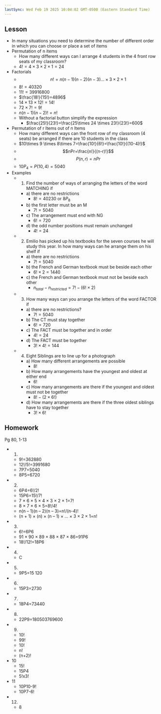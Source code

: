 ```yaml
---
lastSync: Wed Feb 19 2025 10:04:02 GMT-0500 (Eastern Standard Time)
---
```

## Lesson
- In many situations you need to determine the number of different order in which you can choose or place a set of items
- Permutation of n items
	- How many different ways can I arrange 4 students in the 4 front row seats of my classroom?
	- $4!=4\times 3\times 2 \times 1=24$
- Factorials
	- $$n!=n(n-1)(n-2)(n-3)\dots \times 3 \times 2 \times 1$$
	- $8! =40320$
	- $11! =39916800$
	- $\frac{18!}{15!}=4896$
	- $14 \times 13 \times 12! =14!$
	- $72 \times 7! = 9!$
	- $n(n-1)(n-2)! = n!$
	- Without a factorial button simplify the expression
		- $\frac{25!}{23!}=\frac{25\times 24 \times 23!}{23!}=600$
- Permutation of r Items out of n Items
	- How many different ways can the front row of my classroom (4 seats) be arranged if there are 10 students in the class
	- $10\times 9 \times 8\times 7=\frac{10!}{6!}=\frac{10!}{(10-4)!}$
	- $$nPr=\frac{n!}{(n-r)!}$$
	- $$P(n,r)=nPr$$
	- $10P_{4}=P(10,4)=5040$
- Examples
	- 1. Find the number of ways of arranging the letters of the word MATCHING if
		- a) there are no restrictions
			- $8! =40230$ or $8P_{8}$
		- b) the first letter must be an M
			- $7! =5040$
		- c) The arrangement must end with NG
			- $6! =720$
		- d) the odd number positions must remain unchanged
			- $4! =24$
	- 2. Emilio has picked up his textbooks for the seven courses he will study this year. In how many ways can he arrange them on his shelf if
		- a) there are no restrictions
			- $7! =5040$
		- b) the French and German textbook must be beside each other
			- $6! \times 2=1440$
		- c) the French and German textbook must not be beside each other
			- $n_{total}-n_{restricted}=7!-(6! \times 2)$
	- 3. How many ways can you arrange the letters of the word FACTOR if
		- a) there are no restrictions?
			- $7! =5040$
		- b) The CT must stay together
			- $6! =720$
		- c) The FACT must be together and in order
			- $4! =24$
		- d) The FACT must be together
			- $3! \times 4! =144$
	- 4. Eight Siblings are to line up for a photograph
		- a) How many different arrangements are possible
			- $8!$
		- b) How many arrangements have the youngest and oldest at either end
			- $6!$
		- c) How many arrangements are there if the youngest and oldest must not be together
			- $8!-(2\times 6!)$
		- d) How many arrangements are there if the three oldest siblings have to stay together
			- $3! \times 6!$
## Homework
Pg 80, 1-13
- 1. 
	- 9!=362880
	- 12!/5!=3991680
	- 7P7=5040
	- 8P5=6720
- 2.
	- 6P4=6!/2!
	- 15P6=15!/7!
	- 7 × 6 × 5 × 4 × 3 × 2 × 1=7!
	- 8 × 7 × 6 × 5=8!/4!
	- n(n – 1)(n – 2)(n – 3)=n!/(n-4)!
	- (n + 1) × (n) × (n – 1) × ... × 3 × 2 × 1=n!
- 3.
	- 6!=6P6
	- 91 × 90 × 89 × 88 × 87 × 86=91P6
	- 18!/12!=18P6
- 4.
	- C
- 5. 
	- 9P5=15 120
- 6.
	- 15P3=2730
- 7.
	- 18P4=73440
- 8.
	- 22P9=180503769600
- 9.
	- 10!
	- 99!
	- 10!
	- n!
	- (n+2)!
- 10
	- 15!
	- 15P4
	- 5!x3!
- 11
	- 10P10-9!
	- 10P7-6!
- 12. 
	- 8